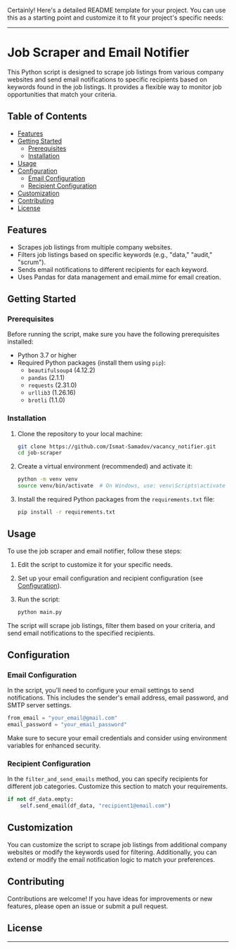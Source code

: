Certainly! Here's a detailed README template for your project. You can use this as a starting point and customize it to fit your project's specific needs:

---

# Job Scraper and Email Notifier

This Python script is designed to scrape job listings from various company websites and send email notifications to specific recipients based on keywords found in the job listings. It provides a flexible way to monitor job opportunities that match your criteria.

## Table of Contents

- [Features](#features)
- [Getting Started](#getting-started)
  - [Prerequisites](#prerequisites)
  - [Installation](#installation)
- [Usage](#usage)
- [Configuration](#configuration)
  - [Email Configuration](#email-configuration)
  - [Recipient Configuration](#recipient-configuration)
- [Customization](#customization)
- [Contributing](#contributing)
- [License](#license)

## Features

- Scrapes job listings from multiple company websites.
- Filters job listings based on specific keywords (e.g., "data," "audit," "scrum").
- Sends email notifications to different recipients for each keyword.
- Uses Pandas for data management and email.mime for email creation.

## Getting Started

### Prerequisites

Before running the script, make sure you have the following prerequisites installed:

- Python 3.7 or higher
- Required Python packages (install them using `pip`):
  - `beautifulsoup4` (4.12.2)
  - `pandas` (2.1.1)
  - `requests` (2.31.0)
  - `urllib3` (1.26.16)
  - `brotli` (1.1.0)

### Installation

1. Clone the repository to your local machine:

   ```bash
   git clone https://github.com/Ismat-Samadov/vacancy_notifier.git
   cd job-scraper
   ```

2. Create a virtual environment (recommended) and activate it:

   ```bash
   python -m venv venv
   source venv/bin/activate  # On Windows, use: venv\Scripts\activate
   ```

3. Install the required Python packages from the `requirements.txt` file:

   ```bash
   pip install -r requirements.txt
   ```

## Usage

To use the job scraper and email notifier, follow these steps:

1. Edit the script to customize it for your specific needs.

2. Set up your email configuration and recipient configuration (see [Configuration](#configuration)).

3. Run the script:

   ```bash
   python main.py
   ```

The script will scrape job listings, filter them based on your criteria, and send email notifications to the specified recipients.

## Configuration

### Email Configuration

In the script, you'll need to configure your email settings to send notifications. This includes the sender's email address, email password, and SMTP server settings.

```python
from_email = "your_email@gmail.com"
email_password = "your_email_password"
```

Make sure to secure your email credentials and consider using environment variables for enhanced security.

### Recipient Configuration

In the `filter_and_send_emails` method, you can specify recipients for different job categories. Customize this section to match your requirements.

```python
if not df_data.empty:
    self.send_email(df_data, "recipient1@email.com")
```

## Customization

You can customize the script to scrape job listings from additional company websites or modify the keywords used for filtering. Additionally, you can extend or modify the email notification logic to match your preferences.

## Contributing

Contributions are welcome! If you have ideas for improvements or new features, please open an issue or submit a pull request.

## License
<!-- 
This project is licensed under the MIT License. See the [LICENSE](LICENSE) file for details. -->

---